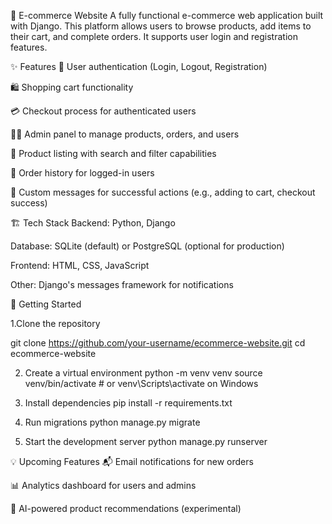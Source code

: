 🛒 E-commerce Website
A fully functional e-commerce web application built with Django. This platform allows users to browse products, add items to their cart, and complete orders. It supports user login and registration features.

✨ Features
👤 User authentication (Login, Logout, Registration)

🛍️ Shopping cart functionality

💳 Checkout process for authenticated users

🧑‍💼 Admin panel to manage products, orders, and users

🛒 Product listing with search and filter capabilities

📝 Order history for logged-in users

💬 Custom messages for successful actions (e.g., adding to cart, checkout success)


🏗️ Tech Stack
Backend: Python, Django

Database: SQLite (default) or PostgreSQL (optional for production)

Frontend: HTML, CSS, JavaScript

Other: Django's messages framework for notifications

 🚀 Getting Started
 
1.Clone the repository

git clone https://github.com/your-username/ecommerce-website.git
cd ecommerce-website


2. Create a virtual environment
python -m venv venv
source venv/bin/activate  # or venv\Scripts\activate on Windows


3. Install dependencies
pip install -r requirements.txt

4. Run migrations
python manage.py migrate


5. Start the development server
python manage.py runserver



💡 Upcoming Features
📬 Email notifications for new orders

📊 Analytics dashboard for users and admins

🧠 AI-powered product recommendations (experimental)
